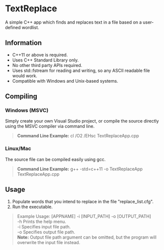 # TextReplace
A simple C++ app which finds and replaces text in a file based on a user-defined wordlist.
## Information
- C++11 or above is required.
- Uses C++ Standard Library only.
- No other third party APIs required.
- Uses std::fstream for reading and writing, so any ASCII readable file would work.
- Compatible with Windows and Unix-based systems.
## Compiling
### Windows (MSVC)
Simply create your own Visual Studio project, or compile the source directly using the MSVC compiler via command line.
> **Command Line Example:** cl /O2 /EHsc TextReplaceApp.cpp
### Linux/Mac
The source file can be compiled easily using gcc.
> **Command Line Example:** g++ -std=c++11 -o TextReplaceApp TextReplaceApp.cpp
## Usage
1. Populate words that you intend to replace in the file "replace_list.cfg".
2. Run the executable.
> Example Usage: [APPNAME] -i [INPUT_PATH] -o [OUTPUT_PATH]  
> -h Prints the help menu.  
> -i Specifies input file path.     
> -o Specifies output file path.  
> **Note:** Output file path argument can be omitted, but the program will overwrite the input file instead.
